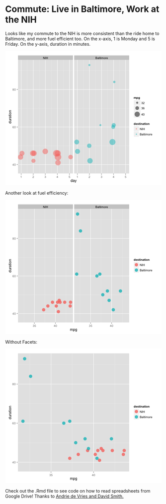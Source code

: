 Commute:  Live in Baltimore, Work at the NIH
========================================================

Looks like my commute to the NIH is more consistent than the ride home to Baltimore, and more fuel efficient too.  On the x-axis, 1 is Monday and 5 is Friday.  On the y-axis, duration in minutes.

![plot of chunk unnamed-chunk-1](figure/unnamed-chunk-1.png) 

Another look at fuel efficiency:

![plot of chunk unnamed-chunk-2](figure/unnamed-chunk-2.png) 

Without Facets:

![plot of chunk unnamed-chunk-3](figure/unnamed-chunk-3.png) 



Check out the .Rmd file to see code on how to read spreadsheets from Google Drive!  Thanks to [Andrie de Vries and David Smith.](http://blog.revolutionanalytics.com/2014/06/reading-data-from-the-new-version-of-google-spreadsheets.html
)
